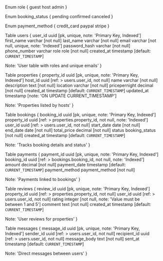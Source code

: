 Enum role {
  guest
  host
  admin
}

Enum booking_status {
  pending
  confirmed
  canceled
}

Enum payment_method {
  credit_card
  paypal
  stripe
}

Table users {
  user_id        uuid    [pk, unique, note: 'Primary Key, Indexed']
  first_name     varchar [not null]
  last_name      varchar [not null]
  email          varchar [not null, unique, note: 'Indexed']
  password_hash  varchar [not null]
  phone_number   varchar
  role           role    [not null]
  created_at     timestamp [default: `CURRENT_TIMESTAMP`]

  Note: 'User table with roles and unique emails'
}

Table properties {
  property_id     uuid    [pk, unique, note: 'Primary Key, Indexed']
  host_id         uuid    [ref: > users.user_id, not null]
  name            varchar [not null]
  description     text    [not null]
  location        varchar [not null]
  pricepernight   decimal [not null]
  created_at      timestamp [default: `CURRENT_TIMESTAMP`]
  updated_at      timestamp [note: 'ON UPDATE CURRENT_TIMESTAMP']

  Note: 'Properties listed by hosts'
}

Table bookings {
  booking_id   uuid    [pk, unique, note: 'Primary Key, Indexed']
  property_id  uuid    [ref: > properties.property_id, not null, note: 'Indexed']
  user_id      uuid    [ref: > users.user_id, not null]
  start_date   date    [not null]
  end_date     date    [not null]
  total_price  decimal [not null]
  status       booking_status [not null]
  created_at   timestamp [default: `CURRENT_TIMESTAMP`]

  Note: 'Tracks booking details and status'
}

Table payments {
  payment_id     uuid    [pk, unique, note: 'Primary Key, Indexed']
  booking_id     uuid    [ref: > bookings.booking_id, not null, note: 'Indexed']
  amount         decimal [not null]
  payment_date   timestamp [default: `CURRENT_TIMESTAMP`]
  payment_method payment_method [not null]

  Note: 'Payments linked to bookings'
}

Table reviews {
  review_id   uuid    [pk, unique, note: 'Primary Key, Indexed']
  property_id uuid    [ref: > properties.property_id, not null]
  user_id     uuid    [ref: > users.user_id, not null]
  rating      integer [not null, note: 'Value must be between 1 and 5']
  comment     text    [not null]
  created_at  timestamp [default: `CURRENT_TIMESTAMP`]

  Note: 'User reviews for properties'
}

Table messages {
  message_id     uuid    [pk, unique, note: 'Primary Key, Indexed']
  sender_id      uuid    [ref: > users.user_id, not null]
  recipient_id   uuid    [ref: > users.user_id, not null]
  message_body   text    [not null]
  sent_at        timestamp [default: `CURRENT_TIMESTAMP`]

  Note: 'Direct messages between users'
}
